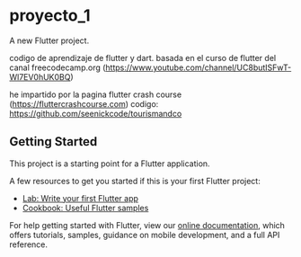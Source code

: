 # proyecto_1

A new Flutter project.

codigo de aprendizaje de flutter y dart.
basada en el curso de flutter del canal freecodecamp.org (https://www.youtube.com/channel/UC8butISFwT-Wl7EV0hUK0BQ)

he impartido por la pagina flutter crash course  (https://fluttercrashcourse.com)
codigo: https://github.com/seenickcode/tourismandco
 
## Getting Started

This project is a starting point for a Flutter application.

A few resources to get you started if this is your first Flutter project:

- [Lab: Write your first Flutter app](https://flutter.dev/docs/get-started/codelab)
- [Cookbook: Useful Flutter samples](https://flutter.dev/docs/cookbook)

For help getting started with Flutter, view our
[online documentation](https://flutter.dev/docs), which offers tutorials,
samples, guidance on mobile development, and a full API reference.
